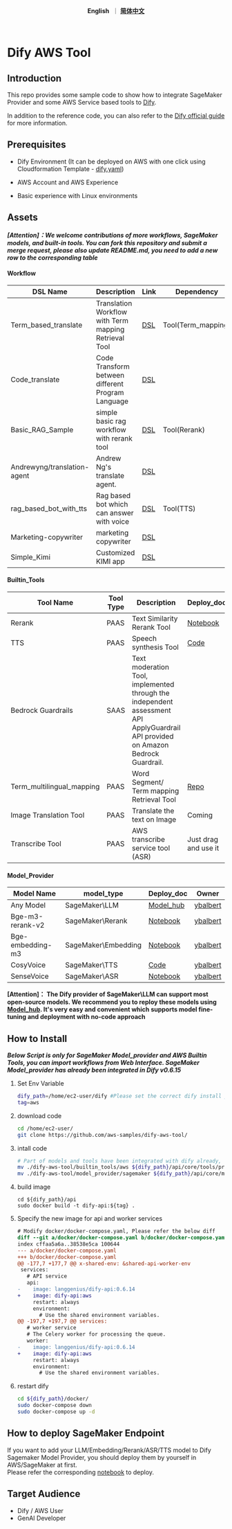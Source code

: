 <p align="center">
    &nbsp<strong>English</strong>&nbsp ｜ <a href="README_ZH.md"><strong>简体中文</strong></a>&nbsp 
</p>
<br>

# Dify AWS Tool

## Introduction
This repo provides some sample code to show how to integrate SageMaker Provider and some AWS Service based tools to [Dify](https://github.com/langgenius/dify). 

In addition to the reference code, you can also refer to the [Dify official guide](https://docs.dify.ai/guides/tools/quick-tool-integration) for more information.



## Prerequisites

- Dify Environment (It can be deployed on AWS with one click using Cloudformation Template - [dify.yaml](./dify.yaml))

- AWS Account and AWS Experience

- Basic experience with Linux environments



## Assets 

***[Attention]：We welcome contributions of more workflows, SageMaker models, and built-in tools. You can fork this repository and submit a merge request, please also update README.md, you need to add a new row to the corresponding table***

#### Workflow 

| DSL Name                    | Description                                           | Link                                                  | Dependency         | Owner                                            |
| --------------------------- | ----------------------------------------------------- | ----------------------------------------------------- | ------------------ | ------------------------------------------------ |
| Term_based_translate        | Translation Workflow with Term mapping Retrieval Tool | [DSL](./workflow/term_based_translation_workflow.yml) | Tool(Term_mapping) | [ybalbert](ybalbert@amazon.com)                  |
| Code_translate              | Code Transform between different Program Language     | [DSL](./workflow/claude3_code_translation.yml)        |                    | [binc](binc@amazon.com)                          |
| Basic_RAG_Sample            | simple basic rag workflow with rerank tool            | [DSL](./workflow/basic_rag_sample.yml)                | Tool(Rerank)       | [ybalbert](ybalbert@amazon.com)                  |
| Andrewyng/translation-agent | Andrew Ng's translate agent.                          | [DSL](./workflow/andrew_translation_agent.yml)        |                    | [chuanxie](chuanxie@amazon.com)                  |
| rag_based_bot_with_tts      | Rag based bot which can answer with voice             | [DSL](./workflow/rag_based_bot_with_tts.yml)          | Tool(TTS)          | [ybalbert](ybalbert@amazon.com)                  |
| Marketing-copywriter        | marketing copywriter                                  | [DSL](./workflow/marketing-copywriting.yml)           |                    | [Lyson Ober](https://www.youtube.com/@lysonober) |
| Simple_Kimi                 | Customized KIMI app                                   | [DSL](./workflow/simple_kimi.yml)                     |                    | [ybalbert](ybalbert@amazon.com)                  |

#### Builtin_Tools

| Tool Name                 | Tool Type | Description                                                  | Deploy_doc                                                   | Owner                           |
| ------------------------- | --------- | ------------------------------------------------------------ | ------------------------------------------------------------ | ------------------------------- |
| Rerank                    | PAAS      | Text Similarity Rerank Tool                                  | [Notebook](https://github.com/aws-samples/dify-aws-tool/blob/main/notebook/bge-reranker-v2-m3-deploy.ipynb) | [ybalbert](ybalbert@amazon.com) |
| TTS                       | PAAS      | Speech  synthesis Tool                                       | [Code](https://github.com/aws-samples/dify-aws-tool/tree/main/notebook/cosyvoice) | [ybalbert](ybalbert@amazon.com) |
| Bedrock Guardrails        | SAAS      | Text moderation Tool, implemented through the independent assessment API ApplyGuardrail API provided on Amazon Bedrock Guardrail. |                                                              | [amyli](amyli@amazon.com)       |
| Term_multilingual_mapping | PAAS      | Word Segment/ Term mapping Retrieval Tool                    | [Repo](https://github.com/ybalbert001/dynamodb-rag/tree/translate) | [ybalbert](ybalbert@amazon.com) |
| Image Translation Tool    | PAAS      | Translate the text on Image                                  | Coming                                                       | [tanqy](tangqy@amazon.com)      |
| Transcribe Tool    | PAAS     | AWS transcribe service tool (ASR)                                        | Just drag and use it                                                      | [river xie](chuanxie@amazon.com)      |

#### Model_Provider

| Model Name       | model_type          | Deploy_doc                                                   | Owner                           |
| ---------------- | ------------------- | ------------------------------------------------------------ | ------------------------------- |
| Any Model        | SageMaker\LLM       | [Model_hub](https://github.com/aws-samples/llm_model_hub)    | [ybalbert](ybalbert@amazon.com) |
| Bge-m3-rerank-v2 | SageMaker\Rerank    | [Notebook](https://github.com/aws-samples/dify-aws-tool/blob/main/notebook/bge-reranker-v2-m3-deploy.ipynb) | [ybalbert](ybalbert@amazon.com) |
| Bge-embedding-m3 | SageMaker\Embedding | [Notebook](https://github.com/aws-samples/dify-aws-tool/blob/main/notebook/bge-embedding-m3-deploy.ipynb) | [ybalbert](ybalbert@amazon.com) |
| CosyVoice        | SageMaker\TTS       | [Code](https://github.com/aws-samples/dify-aws-tool/tree/main/notebook/cosyvoice) | [ybalbert](ybalbert@amazon.com) |
| SenseVoice       | SageMaker\ASR       | [Notebook](https://github.com/aws-samples/dify-aws-tool/blob/main/notebook/funasr-deploy.ipynb) | [ybalbert](ybalbert@amazon.com) |

**[Attention]： The Dify provider of SageMaker\LLM can support most open-source models. We recommend you to reploy these models using [Model_hub](https://github.com/aws-samples/llm_model_hub). It's very easy and convenient which supports model fine-tuning and deployment with no-code approach**



## How to Install
***Below Script is only for SageMaker Model_provider and AWS Builtin Tools,  you can import workflows from Web Interface.  SageMaker Model_provider has already been integrated in Dify v0.6.15***
1. Set Env Variable
   ```bash
   dify_path=/home/ec2-user/dify #Please set the correct dify install path
   tag=aws
   ```

2. download code
   ```bash
   cd /home/ec2-user/
   git clone https://github.com/aws-samples/dify-aws-tool/
   ```
   
3. intall code
   ```bash
   # Part of models and tools have been integrated with dify already, no extra installation needed
   mv ./dify-aws-tool/builtin_tools/aws ${dify_path}/api/core/tools/provider/builtin/
   mv ./dify-aws-tool/model_provider/sagemaker ${dify_path}/api/core/model_runtime/model_providers/
   ```
   
4. build image

   ```
   cd ${dify_path}/api
   sudo docker build -t dify-api:${tag} .
   ```

5. Specify the new image for api and worker services

   ```diff
   # Modify docker/docker-compose.yaml, Please refer the below diff
   diff --git a/docker/docker-compose.yaml b/docker/docker-compose.yaml
   index cffaa5a6a..38538e5ca 100644
   --- a/docker/docker-compose.yaml
   +++ b/docker/docker-compose.yaml
   @@ -177,7 +177,7 @@ x-shared-env: &shared-api-worker-env
    services:
      # API service
      api:
   -    image: langgenius/dify-api:0.6.14
   +    image: dify-api:aws
        restart: always
        environment:
          # Use the shared environment variables.
   @@ -197,7 +197,7 @@ services:
      # worker service
      # The Celery worker for processing the queue.
      worker:
   -    image: langgenius/dify-api:0.6.14
   +    image: dify-api:aws
        restart: always
        environment:
          # Use the shared environment variables.
   ```

5. restart dify 
   ```bash
   cd ${dify_path}/docker/
   sudo docker-compose down
   sudo docker-compose up -d
   ```



## How to deploy SageMaker Endpoint

If you want to add your LLM/Embedding/Rerank/ASR/TTS model to Dify Sagemaker Model Provider, you should deploy them by yourself in AWS/SageMaker at first.  
Please refer the corresponding [notebook](https://github.com/aws-samples/dify-aws-tool#model_provider) to deploy.




## Target Audience

- Dify / AWS User
- GenAI Developer
